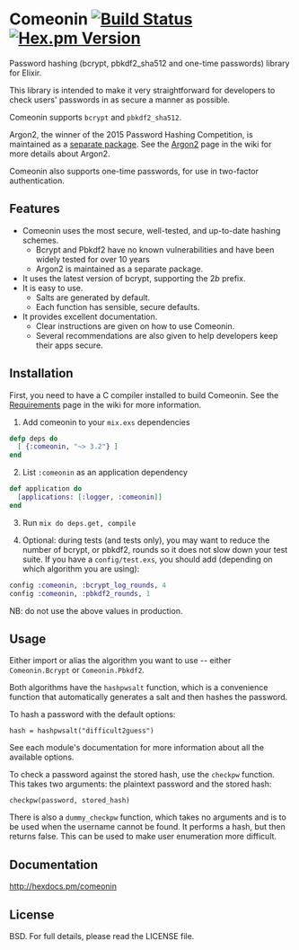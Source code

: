 # Comeonin [![Build Status](https://travis-ci.org/riverrun/comeonin.svg?branch=master)](https://travis-ci.org/riverrun/comeonin) [![Hex.pm Version](http://img.shields.io/hexpm/v/comeonin.svg)](https://hex.pm/packages/comeonin)

Password hashing (bcrypt, pbkdf2_sha512 and one-time passwords) library for Elixir.

This library is intended to make it very straightforward for developers
to check users' passwords in as secure a manner as possible.

Comeonin supports `bcrypt` and `pbkdf2_sha512`.

Argon2, the winner of the 2015 Password Hashing Competition, is maintained
as a [separate package](https://github.com/riverrun/argon2_elixir).
See the [Argon2](https://github.com/riverrun/comeonin/wiki/Argon2)
page in the wiki for more details about Argon2.

Comeonin also supports one-time passwords, for use in two-factor authentication.

## Features

* Comeonin uses the most secure, well-tested, and up-to-date hashing schemes.
    * Bcrypt and Pbkdf2 have no known vulnerabilities and have been widely tested for over 10 years
    * Argon2 is maintained as a separate package.
* It uses the latest version of bcrypt, supporting the $2b$ prefix.
* It is easy to use.
    * Salts are generated by default.
    * Each function has sensible, secure defaults.
* It provides excellent documentation.
    * Clear instructions are given on how to use Comeonin.
    * Several recommendations are also given to help developers keep their apps secure.

## Installation

First, you need to have a C compiler installed to build Comeonin. See the
[Requirements](https://github.com/riverrun/comeonin/wiki/Requirements)
page in the wiki for more information.

1. Add comeonin to your `mix.exs` dependencies

  ```elixir
  defp deps do
    [ {:comeonin, "~> 3.2"} ]
  end
  ```

2. List `:comeonin` as an application dependency

  ```elixir
  def application do
    [applications: [:logger, :comeonin]]
  end
  ```

3. Run `mix do deps.get, compile`

4. Optional: during tests (and tests only), you may want to reduce the number of bcrypt,
or pbkdf2, rounds so it does not slow down your test suite. If you have a `config/test.exs`,
you should add (depending on which algorithm you are using):

  ```elixir
  config :comeonin, :bcrypt_log_rounds, 4
  config :comeonin, :pbkdf2_rounds, 1
  ```

  NB: do not use the above values in production.

## Usage

Either import or alias the algorithm you want to use -- either `Comeonin.Bcrypt`
or `Comeonin.Pbkdf2`.

Both algorithms have the `hashpwsalt` function, which is a convenience
function that automatically generates a salt and then hashes the password.

To hash a password with the default options:

    hash = hashpwsalt("difficult2guess")

See each module's documentation for more information about
all the available options.

To check a password against the stored hash, use the `checkpw`
function. This takes two arguments: the plaintext password and
the stored hash:

    checkpw(password, stored_hash)

There is also a `dummy_checkpw` function, which takes no arguments
and is to be used when the username cannot be found. It performs a hash,
but then returns false. This can be used to make user enumeration more
difficult.

## Documentation

http://hexdocs.pm/comeonin

## License

BSD. For full details, please read the LICENSE file.
